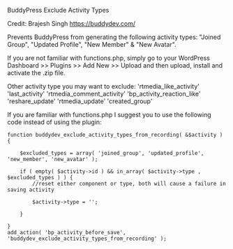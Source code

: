 BuddyPress Exclude Activity Types

Credit: Brajesh Singh https://buddydev.com/

Prevents BuddyPress from generating the following activity types: "Joined Group", "Updated Profile", "New Member" &amp; "New Avatar".

If you are not familiar with functions.php, simply go to your WordPress Dashboard >> Plugins >> Add New >> Upload and then upload, install and activate the .zip file.

Other activity type you may want to exclude: 'rtmedia_like_activity' 'last_activity' 'rtmedia_comment_activity' 'bp_activity_reaction_like' 'reshare_update' 'rtmedia_update' 'created_group'

If you are familiar with functions.php I suggest you to use the following code instead of using the plugin:

```
function buddydev_exclude_activity_types_from_recording( &$activity ) {

    $excluded_types = array( 'joined_group', 'updated_profile', 'new_member', 'new_avatar' );
 
    if ( empty( $activity->id ) && in_array( $activity->type , $excluded_types ) ) {
        //reset either component or type, both will cause a failure in saving activity
 
        $activity->type = '';
 
    }
 
}
add_action( 'bp_activity_before_save', 'buddydev_exclude_activity_types_from_recording' );
```

